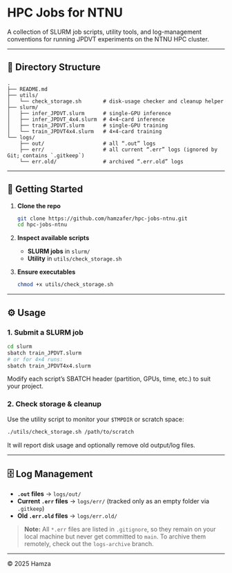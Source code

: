 # HPC Jobs for NTNU

A collection of SLURM job scripts, utility tools, and log-management conventions for running JPDVT experiments on the NTNU HPC cluster.

---

## 📁 Directory Structure

```
.
├── README.md
├── utils/
│   └── check_storage.sh       # disk‐usage checker and cleanup helper
├── slurm/
│   ├── infer_JPDVT.slurm      # single‐GPU inference
│   ├── infer_JPDVT_4x4.slurm  # 4×4‐card inference
│   ├── train_JPDVT.slurm      # single‐GPU training
│   └── train_JPDVT4x4.slurm   # 4×4‐card training
└── logs/
    ├── out/                   # all “.out” logs
    ├── err/                   # all current “.err” logs (ignored by Git; contains `.gitkeep`)
    └── err.old/               # archived “.err.old” logs
```

---

## 🚀 Getting Started

1. **Clone the repo**  
   ```bash
   git clone https://github.com/hamzafer/hpc-jobs-ntnu.git
   cd hpc-jobs-ntnu
   ```

2. **Inspect available scripts**  
   - **SLURM jobs** in `slurm/`  
   - **Utility** in `utils/check_storage.sh`  

3. **Ensure executables**  
   ```bash
   chmod +x utils/check_storage.sh
   ```

---

## ⚙️ Usage

### 1. Submit a SLURM job

```bash
cd slurm
sbatch train_JPDVT.slurm
# or for 4×4 runs:
sbatch train_JPDVT4x4.slurm
```

Modify each script’s SBATCH header (partition, GPUs, time, etc.) to suit your project.

### 2. Check storage & cleanup

Use the utility script to monitor your `$TMPDIR` or scratch space:

```bash
./utils/check_storage.sh /path/to/scratch
```

It will report disk usage and optionally remove old output/log files.

---

## 🗄️ Log Management

- **`.out` files** → `logs/out/`  
- **Current `.err` files** → `logs/err/` (tracked only as an empty folder via `.gitkeep`)  
- **Old `.err.old` files** → `logs/err.old/`

> **Note:** All `*.err` files are listed in `.gitignore`, so they remain on your local machine but never get committed to `main`. To archive them remotely, check out the `logs-archive` branch.

---

 © 2025 Hamza
